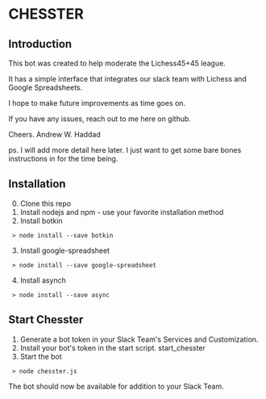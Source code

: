 # CHESSTER
## Introduction
This bot was created to help moderate the Lichess45+45 league.

It has a simple interface that integrates our slack team with Lichess and Google Spreadsheets.

I hope to make future improvements as time goes on.

If you have any issues, reach out to me here on github.

Cheers.
Andrew W. Haddad

ps. I will add more detail here later. I just want to get some bare bones instructions in for the time being.

## Installation
0. Clone this repo
1. Install nodejs and npm - use your favorite installation method
2. Install botkin
```
 > node install --save botkin
```
3. Install google-spreadsheet
```
 > node install --save google-spreadsheet
```
4. Install asynch
```
 > node install --save async
```

## Start Chesster
1. Generate a bot token in your Slack Team's Services and Customization.
2. Install your bot's token in the start script. start_chesster
3. Start the bot
```
 > node chesster.js
```

The bot should now be available for addition to your Slack Team.
